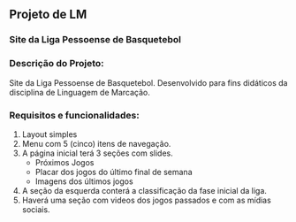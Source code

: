 ## Projeto de LM

### Site da Liga Pessoense de Basquetebol

### Descrição do Projeto:

Site da Liga Pessoense de Basquetebol. Desenvolvido para fins didáticos da disciplina de Linguagem de Marcação.

### Requisitos e funcionalidades:

1. Layout simples
2. Menu com 5 (cinco) itens de navegação.
3. A página inicial terá 3 seções com slides.
	* Próximos Jogos
	* Placar dos jogos do último final de semana
	* Imagens dos últimos jogos
4. A seção da esquerda conterá a classificação da fase inicial da liga.
5. Haverá uma seção com videos dos jogos passados e com as mídias sociais.


